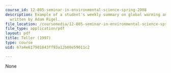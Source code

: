```yaml
---
course_id: 12-085-seminar-in-environmental-science-spring-2008
description: Example of a student's weekly summary on global warming and ice ages,
  written by Adam Rigel.
file_location: /coursemedia/12-085-seminar-in-environmental-science-spring-2008/67a4e617981843ff93a12b60e59011c2_rigel_w3.pdf
file_type: application/pdf
layout: pdf
title: Teller (1997)
type: course
uid: 67a4e617981843ff93a12b60e59011c2

---
```

None